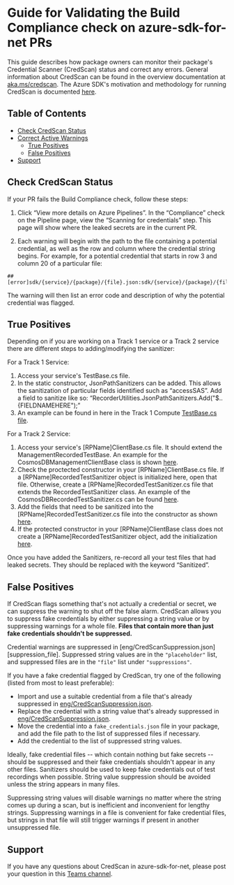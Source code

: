# Guide for Validating the Build Compliance check on azure-sdk-for-net PRs

This guide describes how package owners can monitor their package's Credential Scanner (CredScan) status and correct any errors.
General information about CredScan can be found in the overview documentation at [aka.ms/credscan](credscan_doc). The
Azure SDK's motivation and methodology for running CredScan is documented [here](devops_doc).

## Table of Contents
- [Check CredScan Status](#check-credscan-status)
- [Correct Active Warnings](#correct-active-warnings)
  - [True Positives](#true-positives)
  - [False Positives](#false-positives)
- [Support](#support)

## Check CredScan Status
If your PR fails the Build Compliance check, follow these steps: 

1. Click “View more details on Azure Pipelines”. In the “Compliance” check on the Pipeline page, view the “Scanning for credentials” step. This page will show where the leaked secrets are in the current PR.

2. Each warning will begin with the path to the file containing a potential credential, as well as the row and column where
the credential string begins. For example, for a potential credential that starts in row 3 and column 20 of a
particular file:
```
##[error]sdk/{service}/{package}/{file}.json:sdk/{service}/{package}/{file}.json(3,20)
```

The warning will then list an error code and description of why the potential credential was flagged.

## True Positives
Depending on if you are working on a Track 1 service or a Track 2 service there are different steps to adding/modifying the sanitizer:

For a Track 1 Service:
1.	Access your service's TestBase.cs file.
2.	In the static constructor, JsonPathSanitizers can be added. This allows the sanitization of particular fields identified such as “accessSAS”. Add a field to sanitize like so: “RecorderUtilities.JsonPathSanitizers.Add("$..{FIELDNAMEHERE");”
3.	An example can be found in here in the Track 1 Compute [TestBase.cs file](https://github.com/Azure/azure-sdk-for-net/blob/main/sdk/compute/Microsoft.Azure.Management.Compute/tests/ScenarioTests/VMTestBase.cs#L32).

For a Track 2 Service:
1.	Access your service's [RPName]ClientBase.cs file. It should extend the ManagementRecordedTestBase. An example for the  CosmosDBManagementClientBase class is shown [here](https://github.com/Azure/azure-sdk-for-net/blob/main/sdk/cosmosdb/Azure.ResourceManager.CosmosDB/tests/CosmosDBManagementClientBase.cs).
2. Check the proctected constructor in your [RPName]ClientBase.cs file. If a [RPName]RecordedTestSanitizer object is initialized here, open that file. Otherwise, create a [RPName]RecordedTestSanitizer.cs file that extends the RecordedTestSanitizer class. An example of the CosmosDBRecordedTestSanitizer.cs can be found [here](https://github.com/Azure/azure-sdk-for-net/blob/main/sdk/cosmosdb/Azure.ResourceManager.CosmosDB/tests/CosmosDBManagementRecordedTestSanitizer.cs). 
3. Add the fields that need to be sanitized into the [RPName]RecordedTestSanitizer.cs file into the constructor as shown [here](https://github.com/Azure/azure-sdk-for-net/blob/main/sdk/cosmosdb/Azure.ResourceManager.CosmosDB/tests/CosmosDBManagementRecordedTestSanitizer.cs#L14).
3.	If the protected constructor in your [RPName]ClientBase class does not create a [RPName]RecordedTestSanitizer object, add the initialization [here](https://github.com/Azure/azure-sdk-for-net/blob/main/sdk/cosmosdb/Azure.ResourceManager.CosmosDB/tests/CosmosDBManagementClientBase.cs#L48).

Once you have added the Sanitizers, re-record all your test files that had leaked secrets. They should be replaced with the keyword “Sanitized”.
## False Positives
If CredScan flags something that's not actually a credential or secret, we can suppress the warning to shut off the
false alarm. CredScan allows you to suppress fake credentials by either suppressing a string value or by suppressing
warnings for a whole file. **Files that contain more than just fake credentials shouldn't be suppressed.**

Credential warnings are suppressed in [eng/CredScanSuppression.json][suppression_file]. Suppressed string values are in
the `"placeholder"` list, and suppressed files are in the `"file"` list under `"suppressions"`.

If you have a fake credential flagged by CredScan, try one of the following (listed from most to least preferable):
  - Import and use a suitable credential from a file that's already suppressed in [eng/CredScanSuppression.json](suppression_file).
  - Replace the credential with a string value that's already suppressed in [eng/CredScanSuppression.json](suppression_file).
  - Move the credential into a `fake_credentials.json` file in your package, and add the file path to the list of suppressed files if necessary.
  - Add the credential to the list of suppressed string values.

Ideally, fake credential files -- which contain nothing but fake secrets -- should be suppressed and their fake
credentials shouldn't appear in any other files. Sanitizers should be used to keep fake credentials out of test
recordings when possible. String value suppression should be avoided unless the string appears in many files.

Suppressing string values will disable warnings no matter where the string comes up during a scan, but is inefficient
and inconvenient for lengthy strings. Suppressing warnings in a file is convenient for fake credential files, but
strings in that file will still trigger warnings if present in another unsuppressed file.

## Support
If you have any questions about CredScan in azure-sdk-for-net, please post your question in this [Teams channel](https://teams.microsoft.com/l/channel/19%3a7b87fb348f224b37b6206fa9d89a105b%40thread.skype/Language%2520-%2520DotNet?groupId=3e17dcb0-4257-4a30-b843-77f47f1d4121&tenantId=72f988bf-86f1-41af-91ab-2d7cd011db47).
